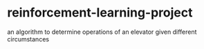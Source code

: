 # reinforcement-learning-project
an algorithm to determine operations of an elevator given different circumstances
